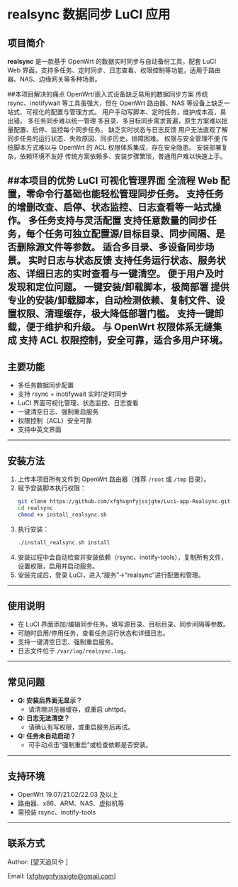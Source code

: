 # realsync 数据同步 LuCI 应用

## 项目简介

**realsync** 是一款基于 OpenWrt 的数据实时同步与自动备份工具，配套 LuCI Web 界面，支持多任务、定时同步、日志查看、权限控制等功能，适用于路由器、NAS、边缘网关等多种场景。


##本项目解决的痛点
OpenWrt/嵌入式设备缺乏易用的数据同步方案
传统 rsync、inotifywait 等工具虽强大，但在 OpenWrt 路由器、NAS 等设备上缺乏一站式、可视化的配置与管理方式。
用户手动写脚本、定时任务，维护成本高，易出错。
多任务同步难以统一管理
多目录、多目标同步需求普遍，原生方案难以批量配置、启停、监控每个同步任务。
缺乏实时状态与日志反馈
用户无法直观了解同步任务的运行状态、失败原因、同步历史，排障困难。
权限与安全管理不便
传统脚本方式难以与 OpenWrt 的 ACL 权限体系集成，存在安全隐患。
安装部署复杂，依赖环境不友好
传统方案依赖多、安装步骤繁琐，普通用户难以快速上手。

##本项目的优势
LuCI 可视化管理界面
全流程 Web 配置，零命令行基础也能轻松管理同步任务。
支持任务的增删改查、启停、状态监控、日志查看等一站式操作。
多任务支持与灵活配置
支持任意数量的同步任务，每个任务可独立配置源/目标目录、同步间隔、是否删除源文件等参数。
适合多目录、多设备同步场景。
实时日志与状态反馈
支持任务运行状态、服务状态、详细日志的实时查看与一键清空。
便于用户及时发现和定位问题。
一键安装/卸载脚本，极简部署
提供专业的安装/卸载脚本，自动检测依赖、复制文件、设置权限、清理缓存，极大降低部署门槛。
支持一键卸载，便于维护和升级。
与 OpenWrt 权限体系无缝集成
支持 ACL 权限控制，安全可靠，适合多用户环境。
---
## 主要功能

- 多任务数据同步配置
- 支持 rsync + inotifywait 实时/定时同步
- LuCI 界面可视化管理、状态监控、日志查看
- 一键清空日志、强制重启服务
- 权限控制（ACL）安全可靠
- 支持中英文界面

---

## 安装方法

1. 上传本项目所有文件到 OpenWrt 路由器（推荐 `/root` 或 `/tmp` 目录）。
2. 赋予安装脚本执行权限：
   ```sh
   git clone https://github.com/xfghvgnfyjssjgte/Luci-app-Realsync.git
   cd realsync
   chmod +x install_realsync.sh
   ```
3. 执行安装：
   ```sh
   ./install_realsync.sh install
   ```
4. 安装过程中会自动检查并安装依赖（rsync、inotify-tools），复制所有文件，设置权限，启用并启动服务。
5. 安装完成后，登录 LuCI，进入“服务”->“realsync”进行配置和管理。

---

## 使用说明

- 在 LuCI 界面添加/编辑同步任务，填写源目录、目标目录、同步间隔等参数。
- 可随时启用/停用任务，查看任务运行状态和详细日志。
- 支持一键清空日志、强制重启服务。
- 日志文件位于 `/var/log/realsync.log`。

---

## 常见问题

- **Q: 安装后界面无显示？**
  - 请清理浏览器缓存，或重启 uhttpd。
- **Q: 日志无法清空？**
  - 请确认有写权限，或重启服务后再试。
- **Q: 任务未自动启动？**
  - 可手动点击“强制重启”或检查依赖是否安装。

---

## 支持环境

- OpenWrt 19.07/21.02/22.03 及以上
- 路由器、x86、ARM、NAS、虚拟机等
- 需预装 rsync、inotify-tools

---

## 联系方式

Author: [望天追风や ]

Email: [xfghvgnfyjssjgte@gmail.com]



